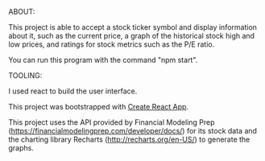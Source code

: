 ABOUT:

This project is able to accept a stock ticker symbol and display information about it, such as the current price, a graph of the historical stock high and low prices, and ratings for stock metrics such as the P/E ratio. 

You can run this program with the command "npm start".



TOOLING:

I used react to build the user interface.

This project was bootstrapped with [Create React App](https://github.com/facebook/create-react-app).

This project uses the API provided by Financial Modeling Prep (https://financialmodelingprep.com/developer/docs/) for its 
stock data and the charting library Recharts (http://recharts.org/en-US/) to generate the graphs.


